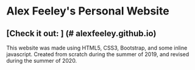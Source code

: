 # Alex Feeley's Personal Website
## [Check it out: ] (# alexfeeley.github.io)

This website was made using HTML5, CSS3, Bootstrap, and some inline javascript. Created
from scratch during the summer of 2019, and revised during the summer of 2020. 